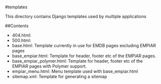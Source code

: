 #templates

This directory contains Django templates used by multiple applications


##Contents
* 404.html: 
* 500.html:
* base.html: Template currently in use for EMDB pages excluding EMPIAR pages
* base_empiar.html: Template for header, footer etc of the EMPIAR pages.
* base_empiar_polymer.html: Template for header, footer etc of the EMPIAR pages with Polymer support.
* empiar_menu.html: Menu template used with base_empiar.html
* sitemap.xml: Template for generating a sitemap


